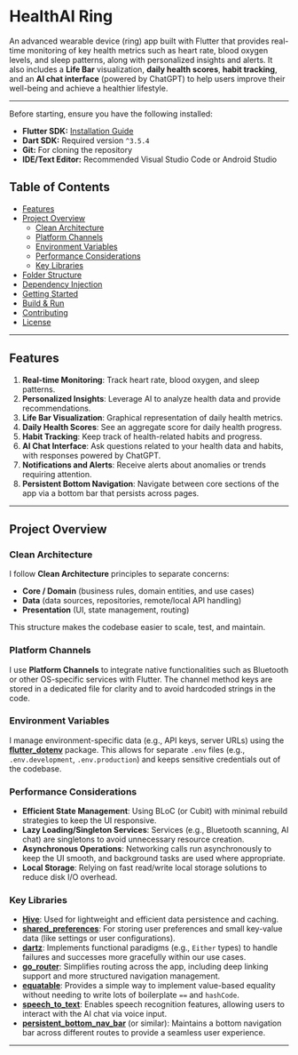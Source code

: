 # HealthAI Ring

An advanced wearable device (ring) app built with Flutter that provides real-time monitoring of key health metrics such as heart rate, blood oxygen levels, and sleep patterns, along with personalized insights and alerts. It also includes a **Life Bar** visualization, **daily health scores**, **habit tracking**, and an **AI chat interface** (powered by ChatGPT) to help users improve their well-being and achieve a healthier lifestyle.

---

Before starting, ensure you have the following installed:

- **Flutter SDK:** [Installation Guide]([https://flutter.dev/docs/get-started/install](https://docs.flutter.dev/get-started/install))
- **Dart SDK:** Required version `^3.5.4`
- **Git:** For cloning the repository
- **IDE/Text Editor:** Recommended Visual Studio Code or Android Studio



## Table of Contents
- [Features](#features)
- [Project Overview](#project-overview)
  - [Clean Architecture](#clean-architecture)
  - [Platform Channels](#platform-channels)
  - [Environment Variables](#environment-variables)
  - [Performance Considerations](#performance-considerations)
  - [Key Libraries](#key-libraries)
- [Folder Structure](#folder-structure)
- [Dependency Injection](#dependency-injection)
- [Getting Started](#getting-started)
- [Build & Run](#build--run)
- [Contributing](#contributing)
- [License](#license)

---

## Features
1. **Real-time Monitoring**: Track heart rate, blood oxygen, and sleep patterns.
2. **Personalized Insights**: Leverage AI to analyze health data and provide recommendations.
3. **Life Bar Visualization**: Graphical representation of daily health metrics.
4. **Daily Health Scores**: See an aggregate score for daily health progress.
5. **Habit Tracking**: Keep track of health-related habits and progress.
6. **AI Chat Interface**: Ask questions related to your health data and habits, with responses powered by ChatGPT.
7. **Notifications and Alerts**: Receive alerts about anomalies or trends requiring attention.
8. **Persistent Bottom Navigation**: Navigate between core sections of the app via a bottom bar that persists across pages.

---

## Project Overview

### Clean Architecture
I follow **Clean Architecture** principles to separate concerns:
- **Core / Domain** (business rules, domain entities, and use cases)
- **Data** (data sources, repositories, remote/local API handling)
- **Presentation** (UI, state management, routing)

This structure makes the codebase easier to scale, test, and maintain.

### Platform Channels
I use **Platform Channels** to integrate native functionalities such as Bluetooth or other OS-specific services with Flutter. The channel method keys are stored in a dedicated file for clarity and to avoid hardcoded strings in the code.

### Environment Variables
I manage environment-specific data (e.g., API keys, server URLs) using the [**flutter_dotenv**](https://pub.dev/packages/flutter_dotenv) package. This allows for separate `.env` files (e.g., `.env.development`, `.env.production`) and keeps sensitive credentials out of the codebase.

### Performance Considerations
- **Efficient State Management**: Using BLoC (or Cubit) with minimal rebuild strategies to keep the UI responsive.
- **Lazy Loading/Singleton Services**: Services (e.g., Bluetooth scanning, AI chat) are singletons to avoid unnecessary resource creation.
- **Asynchronous Operations**: Networking calls run asynchronously to keep the UI smooth, and background tasks are used where appropriate.
- **Local Storage**: Relying on fast read/write local storage solutions to reduce disk I/O overhead.
  
### Key Libraries
- **[Hive](https://pub.dev/packages/hive)**: Used for lightweight and efficient data persistence and caching.
- **[shared_preferences](https://pub.dev/packages/shared_preferences)**: For storing user preferences and small key-value data (like settings or user configurations).
- **[dartz](https://pub.dev/packages/dartz)**: Implements functional paradigms (e.g., `Either` types) to handle failures and successes more gracefully within our use cases.
- **[go_router](https://pub.dev/packages/go_router)**: Simplifies routing across the app, including deep linking support and more structured navigation management.
- **[equatable](https://pub.dev/packages/equatable)**: Provides a simple way to implement value-based equality without needing to write lots of boilerplate `==` and `hashCode`.
- **[speech_to_text](https://pub.dev/packages/speech_to_text)**: Enables speech recognition features, allowing users to interact with the AI chat via voice input.
- **[persistent_bottom_nav_bar](https://pub.dev/packages/persistent_bottom_nav_bar)** (or similar): Maintains a bottom navigation bar across different routes to provide a seamless user experience.

---
